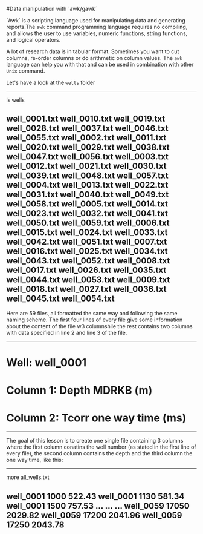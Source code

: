 #Data manipulation with ´awk/gawk´

´Awk´ is a scripting language used for manipulating data and generating reports.The `awk` command programming language requires no compiling, and allows the user to use variables, numeric functions, string functions, and logical operators.

A lot of research data is in tabular format. Sometimes you want to cut columns, re-order columns or do arithmetic on column values. The `awk` language can help you with that and can be used in combination with other `Unix` command.

Let's have a look at the `wells` folder

---
ls wells

well_0001.txt  well_0010.txt  well_0019.txt  well_0028.txt  well_0037.txt  well_0046.txt  well_0055.txt
well_0002.txt  well_0011.txt  well_0020.txt  well_0029.txt  well_0038.txt  well_0047.txt  well_0056.txt
well_0003.txt  well_0012.txt  well_0021.txt  well_0030.txt  well_0039.txt  well_0048.txt  well_0057.txt
well_0004.txt  well_0013.txt  well_0022.txt  well_0031.txt  well_0040.txt  well_0049.txt  well_0058.txt
well_0005.txt  well_0014.txt  well_0023.txt  well_0032.txt  well_0041.txt  well_0050.txt  well_0059.txt
well_0006.txt  well_0015.txt  well_0024.txt  well_0033.txt  well_0042.txt  well_0051.txt
well_0007.txt  well_0016.txt  well_0025.txt  well_0034.txt  well_0043.txt  well_0052.txt
well_0008.txt  well_0017.txt  well_0026.txt  well_0035.txt  well_0044.txt  well_0053.txt
well_0009.txt  well_0018.txt  well_0027.txt  well_0036.txt  well_0045.txt  well_0054.txt
---

Here are 59 files, all formatted the same way and following the same naming scheme. The first four lines of every file give some information about the content of the file w3 columnshile the rest contains two columns with data specified in line 2 and line 3 of the file.

---
# Well: well_0001
# Column 1: Depth MDRKB (m)
# Column 2: Tcorr one way time (ms)

---

The goal of this lesson is to create one single file containing 3 columns where the first column conatins the well number (as stated in the first line of every file), the second column contains the depth and the third column the one way time, like this:

---
more all_wells.txt

well_0001 1000 522.43
well_0001 1130 581.34
well_0001 1500 757.53
...
...
...
well_0059 17050 2029.82
well_0059 17200 2041.96
well_0059 17250 2043.78
---

